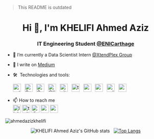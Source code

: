 > This README is outdated
<h1 align="center">Hi 👋, I'm KHELIFI Ahmed Aziz</h1>
<h3 align="center">IT Engineering Student <a href="http://www.enicarthage.rnu.tn">@ENICarthage</a></h3>
                           

- 🔭 I’m currently a Data Scientist Intern [@XtendPlex Group](https://www.xtendplex.com/)  
- 📝 I write on [Medium](https://ahmedazizkhelifi.medium.com)  
- 🛠  Technologies and tools:
  <div style="margin-top=1em">
    <img src="https://img.shields.io/badge/python-35495E?style=for-the-badge&logo=python" alt="python" title="Python" height="25" /> &nbsp;
    <img src="https://img.shields.io/badge/c++-35495E?style=for-the-badge&logo=c%2B%2B" alt="C++" title="C++" height="25" /> &nbsp;
    <img src="https://img.shields.io/badge/c-35495E?style=for-the-badge&logo=c" alt="C" title="C" height="25" /> &nbsp;
    <img src="https://img.shields.io/badge/c%23-35495E?style=for-the-badge&logo=csharp" alt="C#" title="C#" height="25" /> &nbsp;
    <img src="https://img.shields.io/badge/git-35495E?style=for-the-badge&logo=git" alt="git" title="Git" height="25" /> &nbsp;
    <img src="https://img.shields.io/badge/tensorflow-35495E?style=for-the-badge&logo=tensorflow" alt="tensorflow" title="Tensorflow" height="25" /> &nbsp;
    <img src="https://img.shields.io/badge/numpy-35495E?style=for-the-badge&logo=numpy" alt="numpy" title="Numpy" height="25" /> &nbsp;
    <img src="https://img.shields.io/badge/pandas-35495E?style=for-the-badge&logo=pandas" alt="pandas" title="Pandas" height="25" /> &nbsp;
    <img src="https://img.shields.io/badge/sqlite-35495E?style=for-the-badge&logo=sqlite" alt="sqlite" title="Sqlite" height="25" /> &nbsp;
    <img src="https://img.shields.io/badge/markdown-35495E?style=for-the-badge&logo=markdown" alt="markdown" title="Markdown" height="25" /> &nbsp;
  </div>
  
- 📫 How to reach me   
  [<img src="https://img.shields.io/badge/linkedin-35495E?style=for-the-badge&logo=linkedin" alt="linkedin" title="Linkedin" height="25" />](https://www.linkedin.com/in/ahmedazizkhelifi/)
  [<img src="https://img.shields.io/badge/twitter-35495E?style=for-the-badge&logo=twitter" alt="twitter" title="Twitter" height="25" />](https://twitter.com/aazizkhelifi)
  [<img src="https://img.shields.io/badge/discord-35495E?style=for-the-badge&logo=discord" alt="discord" title="Discord" height="25" />](https://discord.com/users/498113659717943299)
  [<img src="https://img.shields.io/badge/medium-35495E?style=for-the-badge&logo=medium" alt="medium" title="Medium" height="25" />](ahmedazizkhelifi.medium.com)
  [<img src="https://img.shields.io/badge/email-35495E?style=for-the-badge&logo=gmail" alt="gmail" title="Gmail" height="25" />](mailto:ahmedazizkhelifi@gmail.com)

<p align="left"> <img src="https://komarev.com/ghpvc/?username=ahmedazizkhelifi" alt="ahmedazizkhelifi" /> </p>

<div align="center">  
 
![KHELIFI Ahmed Aziz's GitHub stats](https://github-readme-stats.vercel.app/api?username=ahmedazizkhelifi&show_icons=true&count_private=true&theme=tokyonight) &nbsp; [![Top Langs](https://github-readme-stats.vercel.app/api/top-langs/?username=ahmedazizkhelifi&layout=compact&theme=tokyonight)](https://github.com/anuraghazra/github-readme-stats)
</div>




<!--
**AhmedAzizKhelifi/ahmedazizkhelifi** is a ✨ _special_ ✨ repository because its `README.md` (this file) appears on your GitHub profile.

Here are some ideas to get you started:


- 🌱 I’m currently learning ...
- 👯 I’m looking to collaborate on ...
- 🤔 I’m looking for help with ...
- 💬 Ask me about ...
- 📫 How to reach me: ...
- 😄 Pronouns: ...
- ⚡ Fun fact: ...

[![Top Langs](https://github-readme-stats.vercel.app/api/top-langs/?username=ahmedazizkhelifi&langs_count=8&theme=tokyonight)](https://github.com/anuraghazra/github-readme-stats)

-->
